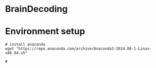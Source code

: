 # BrainDecoding


# Environment setup
```
# install anaconda
wget "https://repo.anaconda.com/archive/Anaconda3-2024.06-1-Linux-x86_64.sh"

# 
```

